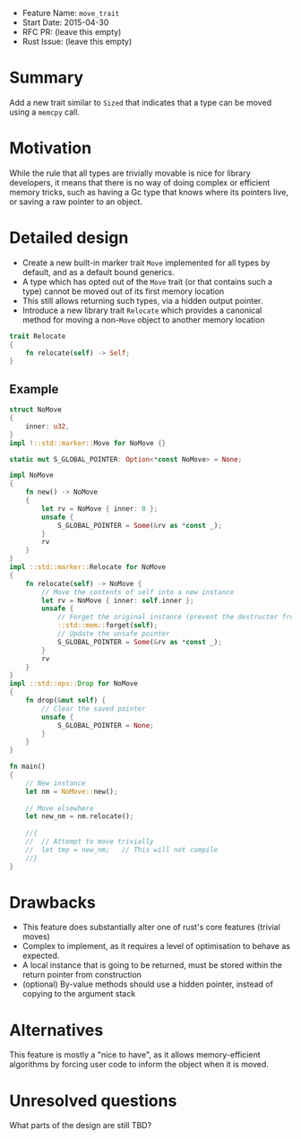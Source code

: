 - Feature Name: `move_trait`
- Start Date: 2015-04-30
- RFC PR: (leave this empty)
- Rust Issue: (leave this empty)

# Summary

Add a new trait similar to `Sized` that indicates that a type can be moved using a `memcpy` call.

# Motivation

While the rule that all types are trivially movable is nice for library developers, it means that there is no way of doing complex or efficient memory tricks, such as having a Gc type that knows where its pointers live, or saving a raw pointer to an object.

# Detailed design

* Create a new built-in marker trait `Move` implemented for all types by default, and as a default bound generics.
* A type which has opted out of the `Move` trait (or that contains such a type) cannot be moved out of its first memory location
 * This still allows returning such types, via a hidden output pointer.
* Introduce a new library trait `Relocate` which provides a canonical method for moving a non-`Move` object to another memory location
```rust
trait Relocate
{
	fn relocate(self) -> Self;
}
```

## Example
```rust
struct NoMove
{
	inner: u32,
}
impl !::std::marker::Move for NoMove {}

static mut S_GLOBAL_POINTER: Option<*const NoMove> = None;

impl NoMove
{
	fn new() -> NoMove
	{
		let rv = NoMove { inner: 0 };
		unsafe {
			S_GLOBAL_POINTER = Some(&rv as *const _);
		}
		rv
	}
}
impl ::std::marker::Relocate for NoMove
{
	fn relocate(self) -> NoMove {
		// Move the contents of self into a new instance
		let rv = NoMove { inner: self.inner };
		unsafe {
			// Forget the original instance (prevent the destructor from running)
			::std::mem::forget(self);
			// Update the unsafe pointer
			S_GLOBAL_POINTER = Some(&rv as *const _);
		}
		rv
	}
}
impl ::std::ops::Drop for NoMove
{
	fn drop(&mut self) {
		// Clear the saved pointer
		unsafe {
			S_GLOBAL_POINTER = None;
		}
	}
}

fn main()
{
	// New instance
	let nm = NoMove::new();
	
	// Move elsewhere
	let new_nm = nm.relocate();
	
	//{
	//	// Attempt to move trivially
	//	let tmp = new_nm;	// This will not compile
	//}
}
```

# Drawbacks

* This feature does substantially alter one of rust's core features (trivial moves)
* Complex to implement, as it requires a level of optimisation to behave as expected.
 * A local instance that is going to be returned, must be stored within the return pointer from construction
 * (optional) By-value methods should use a hidden pointer, instead of copying to the argument stack

# Alternatives

This feature is mostly a "nice to have", as it allows memory-efficient algorithms by forcing user code to inform the object when it is moved.

# Unresolved questions

What parts of the design are still TBD?
